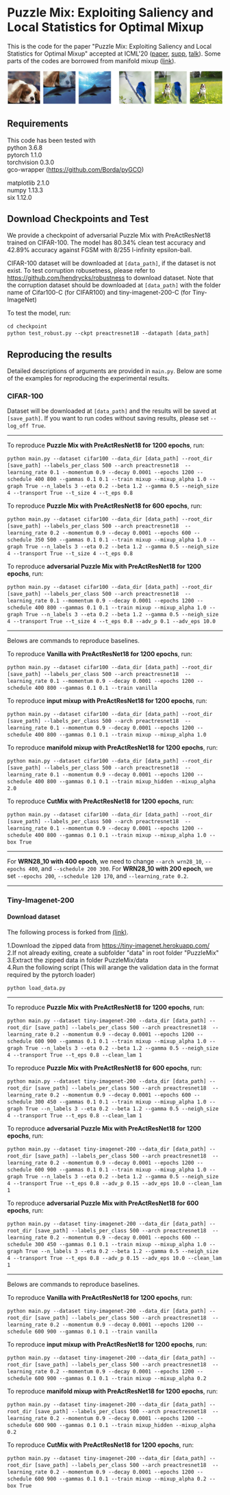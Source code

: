 # Puzzle Mix: Exploiting Saliency and Local Statistics for Optimal Mixup

This is the code for the paper "Puzzle Mix: Exploiting Saliency and Local Statistics for Optimal Mixup" accepted at ICML'20 ([paper](https://proceedings.icml.cc/static/paper_files/icml/2020/6618-Paper.pdf), [supp](https://proceedings.icml.cc/static/paper_files/icml/2020/6618-Supplemental.pdf), [talk](https://icml.cc/virtual/2020/paper/6827)). Some parts of the codes are borrowed from manifold mixup ([link](https://github.com/vikasverma1077/manifold_mixup/tree/master/supervised)).

![Puzzle Mix image samples](figures/image_sample.png)

## Requirements
This code has been tested with  
python 3.6.8  
pytorch 1.1.0  
torchvision 0.3.0  
gco-wrapper (https://github.com/Borda/pyGCO)

matplotlib 2.1.0  
numpy 1.13.3  
six 1.12.0  

## Download Checkpoints and Test
We provide a checkpoint of adversarial Puzzle Mix with PreActResNet18 trained on CIFAR-100. The model has 80.34% clean test accuracy and 42.89% accuracy against FGSM with 8/255 l-infinity epsilon-ball.

CIFAR-100 dataset will be downloaded at ```[data_path]```, if the dataset is not exist. To test corruption robusetness, please refer to https://github.com/hendrycks/robustness to download dataset. Note that the corruption dataset should be downloaded at ```[data_path]``` with the folder name of Cifar100-C (for CIFAR100) and tiny-imagenet-200-C (for Tiny-ImageNet)

To test the model, run:
```
cd checkpoint   
python test_robust.py --ckpt preactresnet18 --datapath [data_path]
```


## Reproducing the results
Detailed descriptions of arguments are provided in ```main.py```. Below are some of the examples for reproducing the experimental results. 

### CIFAR-100
Dataset will be downloaded at ```[data_path]``` and the results will be saved at ```[save_path]```. If you want to run codes without saving results, please set ```--log_off True```.

---------------------
To reproduce **Puzzle Mix with PreActResNet18 for 1200 epochs**, run:
```
python main.py --dataset cifar100 --data_dir [data_path] --root_dir [save_path] --labels_per_class 500 --arch preactresnet18  --learning_rate 0.1 --momentum 0.9 --decay 0.0001 --epochs 1200 --schedule 400 800 --gammas 0.1 0.1 --train mixup --mixup_alpha 1.0 --graph True --n_labels 3 --eta 0.2 --beta 1.2 --gamma 0.5 --neigh_size 4 --transport True --t_size 4 --t_eps 0.8
```

To reproduce **Puzzle Mix with PreActResNet18 for 600 epochs**, run:
```
python main.py --dataset cifar100 --data_dir [data_path] --root_dir [save_path] --labels_per_class 500 --arch preactresnet18  --learning_rate 0.2 --momentum 0.9 --decay 0.0001 --epochs 600 --schedule 350 500 --gammas 0.1 0.1 --train mixup --mixup_alpha 1.0 --graph True --n_labels 3 --eta 0.2 --beta 1.2 --gamma 0.5 --neigh_size 4 --transport True --t_size 4 --t_eps 0.8
```

To reproduce **adversarial Puzzle Mix with PreActResNet18 for 1200 epochs**, run:
```
python main.py --dataset cifar100 --data_dir [data_path] --root_dir [save_path] --labels_per_class 500 --arch preactresnet18  --learning_rate 0.1 --momentum 0.9 --decay 0.0001 --epochs 1200 --schedule 400 800 --gammas 0.1 0.1 --train mixup --mixup_alpha 1.0 --graph True --n_labels 3 --eta 0.2 --beta 1.2 --gamma 0.5 --neigh_size 4 --transport True --t_size 4 --t_eps 0.8 --adv_p 0.1 --adv_eps 10.0
```

---------------------
Belows are commands to reproduce baselines.

To reproduce **Vanilla with PreActResNet18 for 1200 epochs**, run:
```
python main.py --dataset cifar100 --data_dir [data_path] --root_dir [save_path] --labels_per_class 500 --arch preactresnet18  --learning_rate 0.1 --momentum 0.9 --decay 0.0001 --epochs 1200 --schedule 400 800 --gammas 0.1 0.1 --train vanilla
```

To reproduce **input mixup with PreActResNet18 for 1200 epochs**, run:
```
python main.py --dataset cifar100 --data_dir [data_path] --root_dir [save_path] --labels_per_class 500 --arch preactresnet18  --learning_rate 0.1 --momentum 0.9 --decay 0.0001 --epochs 1200 --schedule 400 800 --gammas 0.1 0.1 --train mixup --mixup_alpha 1.0
```

To reproduce **manifold mixup with PreActResNet18 for 1200 epochs**, run:
```
python main.py --dataset cifar100 --data_dir [data_path] --root_dir [save_path] --labels_per_class 500 --arch preactresnet18  --learning_rate 0.1 --momentum 0.9 --decay 0.0001 --epochs 1200 --schedule 400 800 --gammas 0.1 0.1 --train mixup_hidden --mixup_alpha 2.0
```

To reproduce **CutMix with PreActResNet18 for 1200 epochs**, run:
```
python main.py --dataset cifar100 --data_dir [data_path] --root_dir [save_path] --labels_per_class 500 --arch preactresnet18  --learning_rate 0.1 --momentum 0.9 --decay 0.0001 --epochs 1200 --schedule 400 800 --gammas 0.1 0.1 --train mixup --mixup_alpha 1.0 --box True
```

---------------------
For **WRN28_10 with 400 epoch**, we need to change ```--arch wrn28_10```, ```--epochs 400```, and ```--schedule 200 300```. For **WRN28_10 with 200 epoch**, we set ```--epochs 200```, ```--schedule 120 170```, and ```--learning_rate 0.2```.


---------------------
### Tiny-Imagenet-200

#### Download dataset
The following process is forked from [(link)](https://github.com/vikasverma1077/manifold_mixup/tree/master/supervised).

1.Download the zipped data from https://tiny-imagenet.herokuapp.com/  
2.If not already exiting, create a subfolder "data" in root folder "PuzzleMix"  
3.Extract the zipped data in folder PuzzleMix/data  
4.Run the following script (This will arange the validation data in the format required by the pytorch loader)
```
python load_data.py
```

---------------------
To reproduce **Puzzle Mix with PreActResNet18 for 1200 epochs**, run:
```
python main.py --dataset tiny-imagenet-200 --data_dir [data_path] --root_dir [save_path] --labels_per_class 500 --arch preactresnet18  --learning_rate 0.2 --momentum 0.9 --decay 0.0001 --epochs 1200 --schedule 600 900 --gammas 0.1 0.1 --train mixup --mixup_alpha 1.0 --graph True --n_labels 3 --eta 0.2 --beta 1.2 --gamma 0.5 --neigh_size 4 --transport True --t_eps 0.8 --clean_lam 1
```

To reproduce **Puzzle Mix with PreActResNet18 for 600 epochs**, run:
```
python main.py --dataset tiny-imagenet-200 --data_dir [data_path] --root_dir [save_path] --labels_per_class 500 --arch preactresnet18  --learning_rate 0.2 --momentum 0.9 --decay 0.0001 --epochs 600 --schedule 300 450 --gammas 0.1 0.1 --train mixup --mixup_alpha 1.0 --graph True --n_labels 3 --eta 0.2 --beta 1.2 --gamma 0.5 --neigh_size 4 --transport True --t_eps 0.8 --clean_lam 1
```

To reproduce **adversarial Puzzle Mix with PreActResNet18 for 1200 epochs**, run:
```
python main.py --dataset tiny-imagenet-200 --data_dir [data_path] --root_dir [save_path] --labels_per_class 500 --arch preactresnet18  --learning_rate 0.2 --momentum 0.9 --decay 0.0001 --epochs 1200 --schedule 600 900 --gammas 0.1 0.1 --train mixup --mixup_alpha 1.0 --graph True --n_labels 3 --eta 0.2 --beta 1.2 --gamma 0.5 --neigh_size 4 --transport True --t_eps 0.8 --adv_p 0.15 --adv_eps 10.0 --clean_lam 1
```

To reproduce **adversarial Puzzle Mix with PreActResNet18 for 600 epochs**, run:
```
python main.py --dataset tiny-imagenet-200 --data_dir [data_path] --root_dir [save_path] --labels_per_class 500 --arch preactresnet18  --learning_rate 0.2 --momentum 0.9 --decay 0.0001 --epochs 600 --schedule 300 450 --gammas 0.1 0.1 --train mixup --mixup_alpha 1.0 --graph True --n_labels 3 --eta 0.2 --beta 1.2 --gamma 0.5 --neigh_size 4 --transport True --t_eps 0.8 --adv_p 0.15 --adv_eps 10.0 --clean_lam 1
```


---------------------
Belows are commands to reproduce baselines.

To reproduce **Vanilla with PreActResNet18 for 1200 epochs**, run:
```
python main.py --dataset tiny-imagenet-200 --data_dir [data_path] --root_dir [save_path] --labels_per_class 500 --arch preactresnet18  --learning_rate 0.2 --momentum 0.9 --decay 0.0001 --epochs 1200 --schedule 600 900 --gammas 0.1 0.1 --train vanilla
```

To reproduce **input mixup with PreActResNet18 for 1200 epochs**, run:
```
python main.py --dataset tiny-imagenet-200 --data_dir [data_path] --root_dir [save_path] --labels_per_class 500 --arch preactresnet18  --learning_rate 0.2 --momentum 0.9 --decay 0.0001 --epochs 1200 --schedule 600 900 --gammas 0.1 0.1 --train mixup --mixup_alpha 0.2
```

To reproduce **manifold mixup with PreActResNet18 for 1200 epochs**, run:
```
python main.py --dataset tiny-imagenet-200 --data_dir [data_path] --root_dir [save_path] --labels_per_class 500 --arch preactresnet18  --learning_rate 0.2 --momentum 0.9 --decay 0.0001 --epochs 1200 --schedule 600 900 --gammas 0.1 0.1 --train mixup_hidden --mixup_alpha 0.2
```

To reproduce **CutMix with PreActResNet18 for 1200 epochs**, run:
```
python main.py --dataset tiny-imagenet-200 --data_dir [data_path] --root_dir [save_path] --labels_per_class 500 --arch preactresnet18  --learning_rate 0.2 --momentum 0.9 --decay 0.0001 --epochs 1200 --schedule 600 900 --gammas 0.1 0.1 --train mixup --mixup_alpha 0.2 --box True
```
